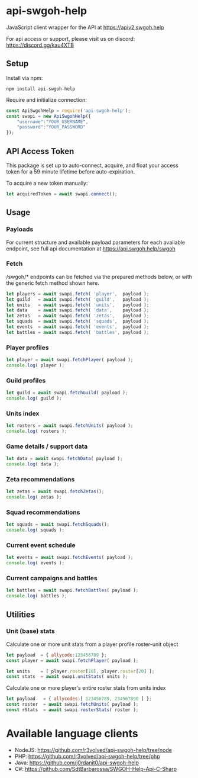 # api-swgoh-help
JavaScript client wrapper for the API at https://apiv2.swgoh.help

For api access or support, please visit us on discord: https://discord.gg/kau4XTB


## Setup

Install via npm:

```
npm install api-swgoh-help
```
	
Require and initialize connection:

```js
const ApiSwgohHelp = require('api-swgoh-help');
const swapi = new ApiSwgohHelp({
	"username":"YOUR_USERNAME",
	"password":"YOUR_PASSWORD"
});
```


## API Access Token

This package is set up to auto-connect, acquire, and float your access token for a 59 minute lifetime before auto-expiration.

To acquire a new token manually:

```js
let acquiredToken = await swapi.connect();
```


## Usage

### Payloads ###

For current structure and available payload parameters for each available endpoint, see full api documentation at https://api.swgoh.help/swgoh 


### Fetch ###

/swgoh/* endpoints can be fetched via the prepared methods below, or with the generic fetch method shown here.

```js
let players = await swapi.fetch( 'player',  payload );
let guild   = await swapi.fetch( 'guild',   payload );
let units   = await swapi.fetch( 'units',   payload );
let data    = await swapi.fetch( 'data',    payload );
let zetas   = await swapi.fetch( 'zetas',   payload );
let squads  = await swapi.fetch( 'squads',  payload );
let events  = await swapi.fetch( 'events',  payload );
let battles = await swapi.fetch( 'battles', payload );
```


### Player profiles ###

```js
let player = await swapi.fetchPlayer( payload );
console.log( player );
```


### Guild profiles ###

```js
let guild = await swapi.fetchGuild( payload );
console.log( guild );
```


### Units index ###

```js
let rosters = await swapi.fetchUnits( payload );
console.log( rosters );
```


### Game details / support data ###
	
```js
let data = await swapi.fetchData( payload );
console.log( data );
```


### Zeta recommendations ###
	
```js
let zetas = await swapi.fetchZetas();
console.log( zetas );
```


### Squad recommendations ###
	
```js
let squads = await swapi.fetchSquads();
console.log( squads );
```


### Current event schedule ###
	
```js
let events = await swapi.fetchEvents( payload );
console.log( events );
```


### Current campaigns and battles ###
	
```js
let battles = await swapi.fetchBattles( payload );
console.log( battles );
```


## Utilities ##

### Unit (base) stats ###

Calculate one or more unit stats from a player profile roster-unit object

```js
let payload  = { allycode:123456789 };
const player = await swapi.fetchPlayer( payload );

let units    = [ player.roster[10], player.roster[20] ];
const stats  = await swapi.unitStats( units );
```
	
Calculate one or more player's entire roster stats from units index

```js
let payload   = { allycodes:[ 123456789, 234567890 ] };
const roster  = await swapi.fetchUnits( payload );
const rStats  = await swapi.rosterStats( roster );
```


# Available language clients

* NodeJS: 	https://github.com/r3volved/api-swgoh-help/tree/node
* PHP: 		https://github.com/r3volved/api-swgoh-help/tree/php
* Java: 	https://github.com/j0rdanit0/api-swgoh-help
* C#:		https://github.com/SdtBarbarossa/SWGOH-Help-Api-C-Sharp